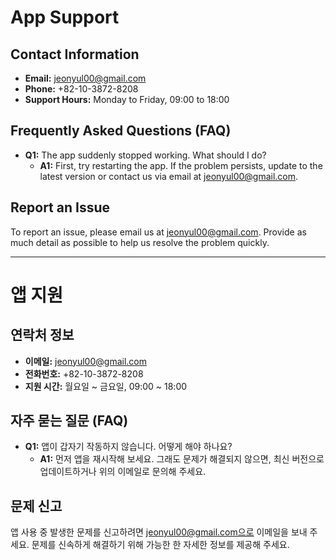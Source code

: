 # App Support

## Contact Information
- **Email:** jeonyul00@gmail.com
- **Phone:** +82-10-3872-8208
- **Support Hours:** Monday to Friday, 09:00 to 18:00

## Frequently Asked Questions (FAQ)
- **Q1:** The app suddenly stopped working. What should I do?
  - **A1:** First, try restarting the app. If the problem persists, update to the latest version or contact us via email at jeonyul00@gmail.com.

## Report an Issue
To report an issue, please email us at jeonyul00@gmail.com. Provide as much detail as possible to help us resolve the problem quickly.

---

# 앱 지원

## 연락처 정보
- **이메일:** jeonyul00@gmail.com
- **전화번호:** +82-10-3872-8208
- **지원 시간:** 월요일 ~ 금요일, 09:00 ~ 18:00

## 자주 묻는 질문 (FAQ)
- **Q1:** 앱이 갑자기 작동하지 않습니다. 어떻게 해야 하나요?
  - **A1:** 먼저 앱을 재시작해 보세요. 그래도 문제가 해결되지 않으면, 최신 버전으로 업데이트하거나 위의 이메일로 문의해 주세요.

## 문제 신고
앱 사용 중 발생한 문제를 신고하려면 jeonyul00@gmail.com으로 이메일을 보내 주세요. 문제를 신속하게 해결하기 위해 가능한 한 자세한 정보를 제공해 주세요.
